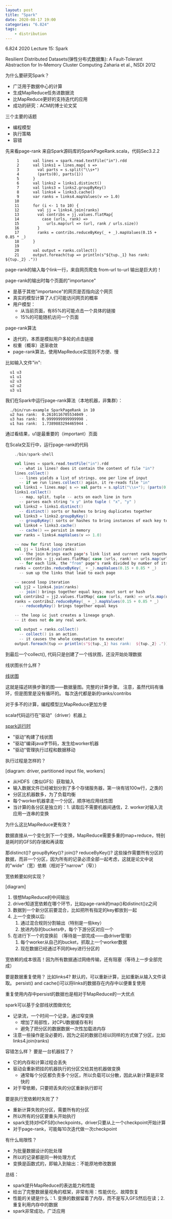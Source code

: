 ```yaml
---
layout: post
title: "Spark"
date: 2020-08-17 19:00
categories: "6.824"
tags:
    - distribution
---
```


6.824 2020 Lecture 15: Spark

Resilient Distributed Datasets(弹性分布式数据集): A Fault-Tolerant Abstraction for
In-Memory Cluster Computing Zaharia et al., NSDI 2012

为什么要研究Spark？
- 广泛用于数据中心的计算
- 生成MapReduce任务进数据流
- 比MapReduce更好的支持迭代的应用
- 成功的研究：ACM的博士论文奖
        
三个主要的话题
- 编程模型
- 执行策略
- 容错

先来看page-rank
来自Spark源码库的SparkPageRank.scala，代码Sec3.2.2

```text
     1      val lines = spark.read.textFile("in").rdd
     2      val links1 = lines.map{ s =>
     3        val parts = s.split("\\s+")
     4        (parts(0), parts(1))
     5      }
     6      val links2 = links1.distinct()
     7      val links3 = links2.groupByKey()
     8      val links4 = links3.cache()
     9      var ranks = links4.mapValues(v => 1.0)
    10  
    11      for (i <- 1 to 10) {
    12        val jj = links4.join(ranks)
    13        val contribs = jj.values.flatMap{
    14          case (urls, rank) =>
    15            urls.map(url => (url, rank / urls.size))
    16        }
    17        ranks = contribs.reduceByKey(_ + _).mapValues(0.15 + 0.85 * _)
    18      }
    19  
    20      val output = ranks.collect()
    21      output.foreach(tup => println(s"${tup._1} has rank:  ${tup._2} ."))
```
page-rank的输入每个link一行，来自网页爬虫
from-url to-url
输出是巨大的！

page-rank的输出时每个页面的"importance"
- 是基于其他"importance"的网页是否指向这个网页
- 真实的模型计算了人们可能访问网页的概率
- 用户模型：
    - 从当前页面，有85%的可能点击一个具体的链接
    - 15%的可能随机访问一个页面

page-rank算法
- 迭代的，本质是模拟用户多轮的点击链接
- 权重（概率）逐渐收敛
- page-rank算法，使用MapReduce实现则不方便、慢

比如输入文件"in":
```text
  u1 u3
  u1 u1
  u2 u3
  u2 u2
  u3 u1
```

我们在Spark中运行page-rank算法（本地机器，非集群）：
```text
  ./bin/run-example SparkPageRank in 10
  u2 has rank:  0.2610116705534049 .
  u3 has rank:  0.9999999999999998 .
  u1 has rank:  1.7389883294465944 .
```

通过看结果，u1是最重要的（important）页面

在Scala交互行中，运行page-rank的代码
```scala
    ./bin/spark-shell

    val lines = spark.read.textFile("in").rdd
      -- what is lines? does it contain the content of file "in"?
    lines.collect()
      -- lines yields a list of strings, one per line of input
      -- if we run lines.collect() again, it re-reads file "in"
    val links1 = lines.map{ s => val parts = s.split("\\s+"); (parts(0), parts(1)) }
    links1.collect()
      -- map, split, tuple -- acts on each line in turn
      -- parses each string "x y" into tuple ( "x", "y" )
    val links2 = links1.distinct()
      -- distinct() sorts or hashes to bring duplicates together
    val links3 = links2.groupByKey()
      -- groupByKey() sorts or hashes to bring instances of each key together
    val links4 = links3.cache()
      -- cache() == persist in memory
    var ranks = links4.mapValues(v => 1.0)

    -- now for first loop iteration
    val jj = links4.join(ranks)
      -- the join brings each page's link list and current rank together
    val contribs = jj.values.flatMap{ case (urls, rank) => urls.map(url => (url, rank / urls.size)) }
      -- for each link, the "from" page's rank divided by number of its links
    ranks = contribs.reduceByKey(_ + _).mapValues(0.15 + 0.85 * _)
      -- sum up the links that lead to each page

    -- second loop iteration
    val jj2 = links4.join(ranks)
      -- join() brings together equal keys; must sort or hash
    val contribs2 = jj2.values.flatMap{ case (urls, rank) => urls.map(url => (url, rank / urls.size)) }
    ranks = contribs2.reduceByKey(_ + _).mapValues(0.15 + 0.85 * _)
      -- reduceByKey() brings together equal keys

    -- the loop &c just creates a lineage graph.
    -- it does not do any real work.

    val output = ranks.collect()
      -- collect() is an action.
      -- it causes the whole computation to execute!
    output.foreach(tup => println(s"${tup._1} has rank:  ${tup._2} ."))
```
到最后一个collect(), 代码只是创建了一个线状图，还没开始处理数据

线状图长什么样？

[线状图](/pic/202008/2020-08-17%2019.09.42.png)

这就是描述转换步骤的图——数据量图。完整的计算步骤。
注意，虽然代码有循环，但是图里是没有循环的。
每次迭代都是新的ranks/contribs

对于多不的计算，编程模型比MapReduce更加方便


scala代码运行在"驱动"（driver）机器上

[spark运行时](/pic/202008/2020-08-17%2019.15.32.png)

- "驱动"构建了线状图
- "驱动"编译java字节码，发生给worker机器
- "驱动"管理执行过程和数据移动

执行过程是怎样的？

  [diagram: driver, partitioned input file, workers]

- 从HDFS（类似GFS）获取输入
- 输入数据文件已经被划分到了多个存储服务器，第一块有钱100w行，之类的
- 分区比机器数多，为了负载均衡
- 每个worker机器拿走一个分区，顺序地应用线性图
- 当计算的各分区是独立的：1. 读取后不需要机器间通信，2. worker对输入流应用一连串的变换

为什么这比MapReduce更有效？

数据直接从一个变化到下一个变换，MapReduce需要多重的map+reduce，特别是耗时的GFS的存储和再读取

那distinct()? groupByKey()? join()? reduceByKey()?
这些操作需要所有分区的数据，而非一个分区，因为所有的记录必须全部一起考虑，这就是论文中说的"wide"（宽）依赖（相对于"narrow"（窄））

宽依赖要如何实现？

  [diagram]

1. 很想MapReduce的中间输出
2. driver知道宽依赖在哪个环节，比如page-rank的map()和distinct()z之间
3. 数据到一个新分区前要混合，比如把所有指定的key都放到一起
4. 上一个变换以后:
    1. 通过混合规则分割输出（特别是一些key）
    2. 放进内存的buckets中，每个下游分区对应一个
5. 在进行下一个的变换前
    （等待是一部完成——由driver管理）
    1. 每个worker从自己的bucket，抓取上一个worker数据
    2. 现在数据已经通过不同的key进行分区的

宽依赖的成本很高！因为所有数据通过网络传输，还有阻塞（等待上一步全部完成）

要是数据重复使用？
比如links4?
默认的，可以重新计算，比如重新从输入文件读取。
persist() and cache()可以将links的数据存在内存中以便重复使用

重复使用内存中persist的数据也是相对于MapReduce的一大优点

spark可以基于全部线状图做优化
- 记录流，一个时间一个记录，通过窄变换
    - 增加了局部性，对CPU数据缓存有利
    - 避免了把分区的数据数据一次性加载进内存
- 注意一些操作是没必要的，因为之前的数据已经以同样的方式做了分区，比如links4.join(ranks)

容错怎么样？
要是一台机器挂了？
- 它的内存和计算过程会丢失
- 驱动会重新把挂的机器执行的分区交给其他机器做变换
    - 通常每个分区都负责多个分区，所以负载可以分散，因此从新计算是非常快的
- 对于窄依赖，只要把丢失的分区重新执行即可

要是执行宽依赖时失败了？
- 重新计算失败的分区，需要所有的分区
- 所以所有的分区要重头开始执行
- spark支持对HDFS的checkpoints，driver只要从上一个checkpoint开始计算
- 对于page-rank，可能每10次迭代做一次checkpoint

有什么局限性？
- 为批量数据设计的批处理
- 所以的记录都是同一种处理方式
- 变换是函数式的，即输入到输出：不能原地修改数据

总结：
- spark提升MapReduce的表达能力和性能
- 给出了完整数据量视角的框架，非常有用：性能优化、故障恢复
- 性能的关键是什么：1. 变换的数据留着了内存，而不是写入GFS然后在读；2. 重复利用内存中的数据
- spark非常成功，广泛应用

    





























